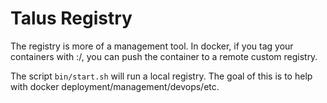 # Talus Registry

The registry is more of a management tool. In docker, if you tag your
containers with <domain>:<port>/<name>, you can push the container to
a remote custom registry.

The script `bin/start.sh` will run a local registry. The goal of
this is to help with docker deployment/management/devops/etc.

